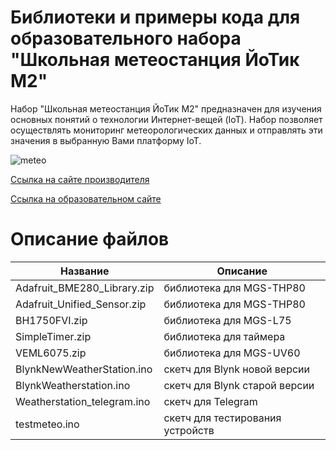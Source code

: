 # Библиотеки и примеры кода для образовательного набора "Школьная метеостанция ЙоТик М2"

Набор "Школьная метеостанция ЙоТик М2" предназначен для изучения основных понятий о технологии Интернет-вещей (IoT). 
Набор позволяет осуществлять мониторинг метеорологических данных и отправлять эти значения в выбранную Вами платформу IoT.

![meteo](https://mgbot.ru/upload/iblock/3ed/3edb7541760b25de00114827277a0bcf.jpg)

[Ссылка на сайте производителя](https://mgbot.ru/catalog/obrazovatelnye_nabory_iot/nabor_shkolnaya_meteostantsiya_yotik_m2/)

[Ссылка на образовательном сайте](https://мгбот.рф/podrobno#meteo)

# Описание файлов

| Название    | Описание |
| ----------- | -----------|
| Adafruit_BME280_Library.zip      | библиотека для MGS-THP80 |
| Adafruit_Unified_Sensor.zip     | библиотека для MGS-THP80 |
| BH1750FVI.zip    | библиотека для MGS-L75 |
|SimpleTimer.zip   | библиотека для таймера |
| VEML6075.zip   |библиотека для MGS-UV60|
| BlynkNewWeatherStation.ino  |скетч для Blynk новой версии|
| BlynkWeatherstation.ino   | скетч для Blynk старой версии|
| Weatherstation_telegram.ino | скетч для Telegram|
| testmeteo.ino  | скетч для тестирования устройств|
